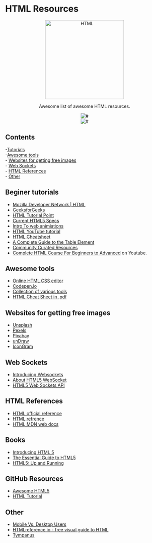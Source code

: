 # HTML Resources

<div align="center">
		<img width="250" src="https://icongr.am/devicon/html5-original-wordmark.svg?size=128&color=currentColor" alt="HTML">
	</div>
<div align="center">

Awesome list of awesome HTML resources.

![#](https://badgen.net/badge/tools/3+/red)  
![#](https://badgen.net/badge/educational/6+/green)

</div>

## Contents

-[Tutorials](#beginer-tutorials)<br/> -[Awesome tools](#awesome-tools) <br> - [Websites for getting free images](#websites-for-getting-free-images) <br/> - [Web Sockets](#web-sockets) <br> - [HTML References](#html-references) <br> - [Other](#other)

## Beginer tutorials

- [Mozilla Developer Network | HTML](https://developer.mozilla.org/en-US/docs/Web/HTML)
- [GeeksforGeeks](https://www.geeksforgeeks.org/html-tutorials/)
- [HTML Tutorial Point ](https://www.tutorialspoint.com/html/index.htm)
- [Current HTML5 Specs](https://w3c.github.io/html/)
- [Intro To web animiations](http://danielcwilson.com/blog/2015/07/animations-intro/)
- [HTML YouTube tutorial](https://www.youtube.com/watch?v=pQN-pnXPaVg)
- [HTML Cheatsheet](https://web.stanford.edu/group/csp/cs21/htmlcheatsheet.pdf)
- [A Complete Guide to the Table Element](https://css-tricks.com/complete-guide-table-element/)
- [Community Curated Resources](https://hackr.io/tutorials/learn-html-5)
- [Complete HTML Course For Beginners to Advanced](https://www.youtube.com/watch?v=QXPWs00RD3A) on Youtube.

## Awesome tools

- [Online HTML CSS editor](https://liveweave.com/)
- [Codepen.io](https://codepen.io/)
- [Collection of various tools](https://htmlcheatsheet.com/)
- [HTML Cheat Sheet in .pdf](https://websitesetup.org/wp-content/uploads/2019/10/WSU-HTML-Cheat-Sheet.pdf)

## Websites for getting free images

- [Unsplash](https://unsplash.com/)
- [Pexels](https://www.pexels.com/)
- [Pixabay](https://pixabay.com/)
- [unDraw](https://undraw.co/)
- [IconGram](https://icongr.am/)

## Web Sockets

- [Introducing Websockets](https://www.html5rocks.com/en/tutorials/websockets/basics/)
- [About HTML5 WebSocket](https://www.websocket.org/aboutwebsocket.html)
- [HTML5 Web Sockets API](http://www.tutorialspark.com/html5/HTML5_WebSockets.php)

## HTML References

- [HTML official reference](https://webplatform.github.io/docs/Main_Page/index.html)
- [HTML refrence](https://htmlreference.io/)
- [HTML MDN web docs](https://developer.mozilla.org/en-US/docs/Web/HTML)

## Books

- [Introducing HTML 5](https://www.amazon.com/exec/obidos/tg/detail/-/0321687299/lockergnome)
- [The Essential Guide to HTML5](https://www.amazon.com/Essential-Guide-HTML5-JavaScript/dp/1430233834)
- [HTML5: Up and Running](https://www.amazon.com/HTML5-Up-Running-Mark-Pilgrim/dp/0596806027/ref=sr_1_1?ie=UTF8&s=books&qid=1296071452&sr=1-1)

## GitHub Resources

- [Awesome HTML5](https://github.com/diegocard/awesome-html5)
- [HTML Tutorial](https://github.com/cassidoo/HTML-CSS-Tutorial)

## Other

- [Mobile Vs. Desktop Users](https://www.stonetemple.com/mobile-vs-desktop-usage-mobile-grows-but-desktop-still-a-big-player/)
- [HTMLreference.io - free visual guide to HTML](http://htmlreference.io/)
- [Tympanus](https://tympanus.net/codrops/)
